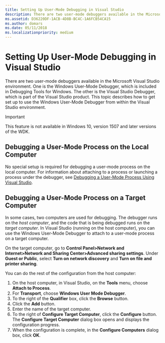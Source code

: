 ```yaml
---
title: Setting Up User-Mode Debugging in Visual Studio
description: There are two user-mode debuggers available in the Microsoft Visual Studio environment.
ms.assetid: D36220DF-1ACB-4D8B-BC4C-1A6FCB54CA15
ms.author: domars
ms.date: 05/11/2018
ms.localizationpriority: medium
---
```


# <span id="debugger.setting_up_user-mode_debugging_in_visual_studio"></span>Setting Up User-Mode Debugging in Visual Studio


There are two user-mode debuggers available in the Microsoft Visual Studio environment. One is the Windows User-Mode Debugger, which is included in Debugging Tools for Windows. The other is the Visual Studio Debugger, which is part of the Visual Studio product. This topic describes how to get set up to use the Windows User-Mode Debugger from within the Visual Studio environment.

> [!IMPORTANT]
> This feature is not available in Windows 10, version 1507 and later versions of the WDK.
>

## <span id="Debugging_a_User-Mode_Process_on_the_Local_Computer"></span><span id="debugging_a_user-mode_process_on_the_local_computer"></span><span id="DEBUGGING_A_USER-MODE_PROCESS_ON_THE_LOCAL_COMPUTER"></span>Debugging a User-Mode Process on the Local Computer


No special setup is required for debugging a user-mode process on the local computer. For information about attaching to a process or launching a process under the debugger, see [Debugging a User-Mode Process Using Visual Studio](debugging-a-user-mode-process-using-visual-studio.md).

## <span id="Debugging_a_User-Mode_Process_on_a_Target_Computer"></span><span id="debugging_a_user-mode_process_on_a_target_computer"></span><span id="DEBUGGING_A_USER-MODE_PROCESS_ON_A_TARGET_COMPUTER"></span>Debugging a User-Mode Process on a Target Computer


In some cases, two computers are used for debugging. The debugger runs on the *host computer*, and the code that is being debugged runs on the *target computer*. In Visual Studio (running on the host computer), you can use the Windows User-Mode Debugger to attach to a user-mode process on a target computer.

On the target computer, go to **Control Panel&gt;Network and Internet&gt;Network and Sharing Center&gt;Advanced sharing settings**. Under **Guest or Public**, select **Turn on network discovery** and **Turn on file and printer sharing**.

You can do the rest of the configuration from the host computer:

1.  On the host computer, in Visual Studio, on the **Tools** menu, choose **Attach to Process**.
2.  For **Transport**, choose **Windows User Mode Debugger**.
3.  To the right of the **Qualifier** box, click the **Browse** button.
4.  Click the **Add** button.
5.  Enter the name of the target computer.
6.  To the right of **Configure Target Computer**, click the **Configure** button. The **Configure Target Computer** dialog box opens and displays the configuration progress.
7.  When the configuration is complete, in the **Configure Computers** dialog box, click **OK**.

 

 





